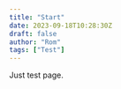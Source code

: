 ```yaml
---
title: "Start"
date: 2023-09-18T10:28:30Z
draft: false
author: "Rom"
tags: ["Test"]
---
```


Just test page.

